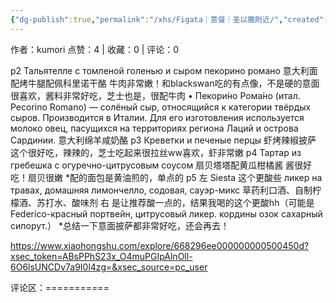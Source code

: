 ```yaml
---
{"dg-publish":true,"permalink":"/xhs/Figata｜意餐｜圣以撒附近/","created":"2025-03-17T23:05:22.504+08:00","updated":"2025-03-17T23:05:22.504+08:00"}
---
```


作者：kumori
点赞：4   |   收藏：0   |   评论：0

p2 Тальятелле с томленой голенью и сыром пекорино романо 意大利面配烤牛腿配佩科里诺干酪 牛肉非常嫩！和blackswan吃的有点像，不是硬的意面很喜欢，酱料非常好吃，芝士也是，很配牛肉
• Пекори́но Рома́но (итал. Pecorino Romano) — солёный сыр, относящийся к категории твёрдых сыров. Производится в Италии. Для его изготовления используется молоко овец, пасущихся на территориях региона Лаций и острова Сардинии. 意大利绵羊咸奶酪
p3 Креветки и печеные перцы 虾烤辣椒披萨 这个很好吃，辣辣的，芝士吃起来很拉丝ww喜欢，虾非常嫩
p4 Тартар из гребешка с огуречно-цитрусовым соусом 扇贝塔塔配黄瓜柑橘酱 酱很好吃！扇贝很嫩
*配的面包是黄油煎的，单点的
p5 左 Siesta 这个更酸些
ликер на травах, домашняя лимончелло, содовая, сауэр-микс 草药利口酒、自制柠檬酒、苏打水、酸味剂
右 是让推荐酸一点的，结果我喝的这个更酸hh（可能是Federico-красный портвейн, цитрусовый ликер. кордины озок сахарный сипорут.）
*总结一下意面披萨都非常好吃，还会再去！

https://www.xiaohongshu.com/explore/668296ee000000000500450d?xsec_token=ABsPPhS23x_O4muPGIpAlnOll-6O6lsUNCDv7a9I0l4zg=&xsec_source=pc_user

评论区：===========

